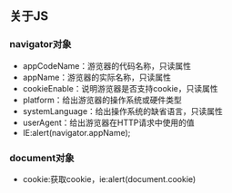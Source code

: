 ##  关于JS
### navigator对象
* appCodeName：游览器的代码名称，只读属性
* appName：游览器的实际名称，只读属性
* cookieEnable：说明游览器是否支持cookie，只读属性
* platform：给出游览器的操作系统或硬件类型
* systemLanguage：给出操作系统的缺省语言，只读属性
* userAgent：给出游览器在HTTP请求中使用的值
* IE:alert(navigator.appName);

### document对象
* cookie:获取cookie，ie:alert(document.cookie)

